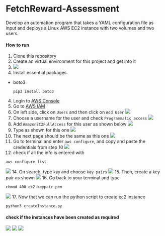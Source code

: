 # FetchReward-Assessment
Develop an automation program that takes a YAML configuration file as input and deploys a Linux AWS EC2 instance with two volumes and two users.

#### How to run ####
1. Clone this repository
2. Create an virtual environment for this project and get into it 
3. ![](https://github.com/Quan25/FetchReward-Assessment/blob/main/screenshots/1.png)
4. Install essential packages
- boto3
  ```
  pip3 install boto3
  ```
4. Login to [AWS Console](https://console.aws.amazon.com/)
5. Go to [AWS IAM](https://console.aws.amazon.com/iam/home)
6. On left side, click on `Users` and then click on `Add User` 
![](https://github.com/Quan25/FetchReward-Assessment/blob/main/screenshots/2.png)
7. Choose a username for the user and check `Programmatic access` ![](https://github.com/Quan25/FetchReward-Assessment/blob/main/screenshots/3.png)
8. Add `AmazonEC2FullAccess` for this user as shown below ![](https://github.com/Quan25/FetchReward-Assessment/blob/main/screenshots/4.png)
9. Type as shown for this one ![](https://github.com/Quan25/FetchReward-Assessment/blob/main/screenshots/6.png)
10. The next page should be the same as this one ![](https://github.com/Quan25/FetchReward-Assessment/blob/main/screenshots/7.png)
11. Go to terminal and enter `aws configure`, and copy and paste the credentials from step 10 ![](https://github.com/Quan25/FetchReward-Assessment/blob/main/screenshots/8.png)
12. check if all the info is entered with
```
aws configure list
```
![](https://github.com/Quan25/FetchReward-Assessment/blob/main/screenshots/10.png)
14. On search, type `key` and choose `key pairs` ![](https://github.com/Quan25/FetchReward-Assessment/blob/main/screenshots/14.png)
15. Then, create a key pair as shown ![](https://github.com/Quan25/FetchReward-Assessment/blob/main/screenshots/15.png)
16. Go back to your terminal and type 
```
chmod 400 ec2-keypair.pem
```
![](https://github.com/Quan25/FetchReward-Assessment/blob/main/screenshots/8.png)
17. Now that we can run the python script to create ec2 instance 
```
python3 createInstance.py
```
#### check if the instances have been created as required ####

![](https://github.com/Quan25/FetchReward-Assessment/blob/main/screenshots/11.png)
![](https://github.com/Quan25/FetchReward-Assessment/blob/main/screenshots/13.png)
![](https://github.com/Quan25/FetchReward-Assessment/blob/main/screenshots/12.png)
